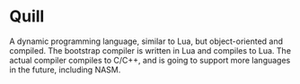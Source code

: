 # Quill
A dynamic programming language, similar to Lua, but object-oriented and compiled.
The bootstrap compiler is written in Lua and compiles to Lua.
The actual compiler compiles to C/C++, and is going to support more languages in the future, including NASM.

